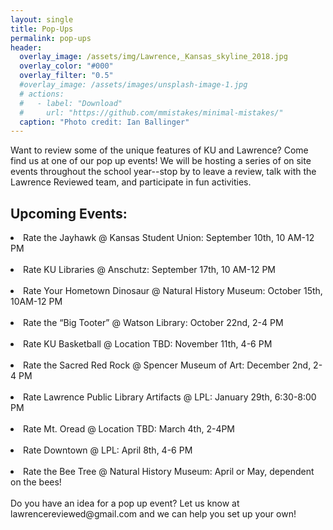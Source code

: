 ```yaml
---
layout: single
title: Pop-Ups
permalink: pop-ups
header:
  overlay_image: /assets/img/Lawrence,_Kansas_skyline_2018.jpg
  overlay_color: "#000"
  overlay_filter: "0.5"
  #overlay_image: /assets/images/unsplash-image-1.jpg
  # actions:
  #   - label: "Download"
  #     url: "https://github.com/mmistakes/minimal-mistakes/"
  caption: "Photo credit: Ian Ballinger"
---
```

Want to review some of the unique features of KU and Lawrence? Come find us at one of our pop up events! We will be hosting a series of on site events throughout the school year--stop by to leave a review, talk with the Lawrence Reviewed team, and participate in fun activities. 

<h2>Upcoming Events:</h2>

<li>Rate the Jayhawk @ Kansas Student Union: September 10th, 10 AM-12 PM</li> 
<br>
<li>Rate KU Libraries @ Anschutz: September 17th, 10 AM-12 PM</li>
<br>
<li>Rate Your Hometown Dinosaur @ Natural History Museum: October 15th, 10AM-12 PM</li>   
<br>
<li>Rate the “Big Tooter” @ Watson Library: October 22nd, 2-4 PM</li>
<br>
<li>Rate KU Basketball @ Location TBD: November 11th, 4-6 PM</li>  
<br>
<li>Rate the Sacred Red Rock @ Spencer Museum of Art: December 2nd, 2-4 PM</li>
<br>
<li>Rate Lawrence Public Library Artifacts @ LPL: January 29th, 6:30-8:00 PM</li> 
<br>
<li>Rate Mt. Oread @ Location TBD: March 4th, 2-4PM</li>  
<br>
<li>Rate Downtown @ LPL: April 8th, 4-6 PM </li>
<br>
<li>Rate the Bee Tree @ Natural History Museum: April or May, dependent on the bees!</li>
<br>
Do you have an idea for a pop up event? Let us know at lawrencereviewed@gmail.com and we can help you set up your own!
